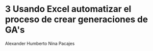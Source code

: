 # 3 Usando Excel automatizar el proceso de crear generaciones de GA's
Alexander Humberto Nina Pacajes
